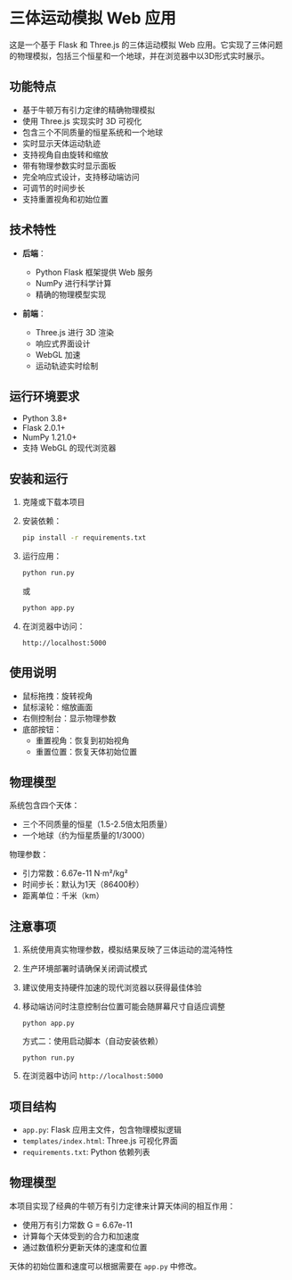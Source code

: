 # 三体运动模拟 Web 应用

这是一个基于 Flask 和 Three.js 的三体运动模拟 Web 应用。它实现了三体问题的物理模拟，包括三个恒星和一个地球，并在浏览器中以3D形式实时展示。

## 功能特点

- 基于牛顿万有引力定律的精确物理模拟
- 使用 Three.js 实现实时 3D 可视化
- 包含三个不同质量的恒星系统和一个地球
- 实时显示天体运动轨迹
- 支持视角自由旋转和缩放
- 带有物理参数实时显示面板
- 完全响应式设计，支持移动端访问
- 可调节的时间步长
- 支持重置视角和初始位置

## 技术特性

- **后端**：
  - Python Flask 框架提供 Web 服务
  - NumPy 进行科学计算
  - 精确的物理模型实现

- **前端**：
  - Three.js 进行 3D 渲染
  - 响应式界面设计
  - WebGL 加速
  - 运动轨迹实时绘制

## 运行环境要求

- Python 3.8+
- Flask 2.0.1+
- NumPy 1.21.0+
- 支持 WebGL 的现代浏览器

## 安装和运行

1. 克隆或下载本项目

2. 安装依赖：
   ```bash
   pip install -r requirements.txt
   ```

3. 运行应用：
   ```bash
   python run.py
   ```
   或
   ```bash
   python app.py
   ```

4. 在浏览器中访问：
   ```
   http://localhost:5000
   ```

## 使用说明

- 鼠标拖拽：旋转视角
- 鼠标滚轮：缩放画面
- 右侧控制台：显示物理参数
- 底部按钮：
  - 重置视角：恢复到初始视角
  - 重置位置：恢复天体初始位置

## 物理模型

系统包含四个天体：
- 三个不同质量的恒星（1.5-2.5倍太阳质量）
- 一个地球（约为恒星质量的1/3000）

物理参数：
- 引力常数：6.67e-11 N⋅m²/kg²
- 时间步长：默认为1天（86400秒）
- 距离单位：千米（km）

## 注意事项

1. 系统使用真实物理参数，模拟结果反映了三体运动的混沌特性
2. 生产环境部署时请确保关闭调试模式
3. 建议使用支持硬件加速的现代浏览器以获得最佳体验
4. 移动端访问时注意控制台位置可能会随屏幕尺寸自适应调整
   ```
   python app.py
   ```
   
   方式二：使用启动脚本（自动安装依赖）
   ```
   python run.py
   ```

4. 在浏览器中访问 `http://localhost:5000`

## 项目结构

- `app.py`: Flask 应用主文件，包含物理模拟逻辑
- `templates/index.html`: Three.js 可视化界面
- `requirements.txt`: Python 依赖列表

## 物理模型

本项目实现了经典的牛顿万有引力定律来计算天体间的相互作用：

- 使用万有引力常数 G = 6.67e-11
- 计算每个天体受到的合力和加速度
- 通过数值积分更新天体的速度和位置

天体的初始位置和速度可以根据需要在 `app.py` 中修改。